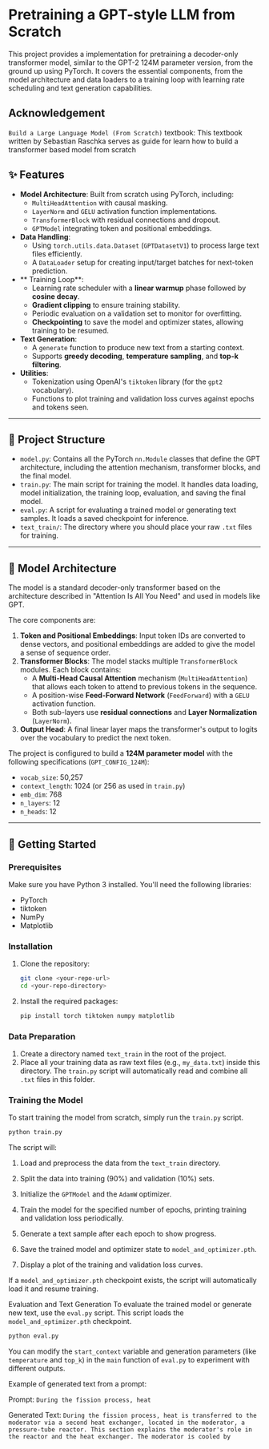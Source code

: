 # Pretraining a GPT-style LLM from Scratch

This project provides a implementation for pretraining a decoder-only transformer model, similar to the GPT-2 124M parameter version, from the ground up using PyTorch. It covers the essential components, from the  model architecture and  data loaders to a training loop with learning rate scheduling and text generation capabilities.

## Acknowledgement
`Build a Large Language Model (From Scratch)` textbook: This textbook written by Sebastian Raschka serves as guide for learn how to build a transformer based model from scratch

## ✨ Features

* **Model Architecture**: Built from scratch using PyTorch, including:
    *  `MultiHeadAttention` with causal masking.
    * `LayerNorm` and `GELU` activation function implementations.
    * `TransformerBlock` with residual connections and dropout.
    *  `GPTModel` integrating token and positional embeddings.
* **Data Handling**:
    * Using `torch.utils.data.Dataset` (`GPTDatasetV1`) to process large text files efficiently.
    * A `DataLoader` setup for creating input/target batches for next-token prediction.
* ** Training Loop**:
    * Learning rate scheduler with a **linear warmup** phase followed by **cosine decay**.
    * **Gradient clipping** to ensure training stability.
    * Periodic evaluation on a validation set to monitor for overfitting.
    * **Checkpointing** to save the model and optimizer states, allowing training to be resumed.
* **Text Generation**:
    * A  `generate` function to produce new text from a starting context.
    * Supports **greedy decoding**, **temperature sampling**, and **top-k filtering**.
* **Utilities**:
    * Tokenization using OpenAI's `tiktoken` library (for the `gpt2` vocabulary).
    * Functions to plot training and validation loss curves against epochs and tokens seen.

---

## 📂 Project Structure

* `model.py`: Contains all the PyTorch `nn.Module` classes that define the GPT architecture, including the attention mechanism, transformer blocks, and the final model.
* `train.py`: The main script for training the model. It handles data loading, model initialization, the training loop, evaluation, and saving the final model.
* `eval.py`: A script for evaluating a trained model or generating text samples. It loads a saved checkpoint for inference.
* `text_train/`: The directory where you should place your raw `.txt` files for training.

---

## 🤖 Model Architecture

The model is a standard decoder-only transformer based on the architecture described in "Attention Is All You Need" and used in models like GPT.

The core components are:
1.  **Token and Positional Embeddings**: Input token IDs are converted to dense vectors, and positional embeddings are added to give the model a sense of sequence order.
2.  **Transformer Blocks**: The model stacks multiple `TransformerBlock` modules. Each block contains:
    * A **Multi-Head Causal Attention** mechanism (`MultiHeadAttention`) that allows each token to attend to previous tokens in the sequence.
    * A position-wise **Feed-Forward Network** (`FeedForward`) with a `GELU` activation function.
    * Both sub-layers use **residual connections** and **Layer Normalization** (`LayerNorm`).
3.  **Output Head**: A final linear layer maps the transformer's output to logits over the vocabulary to predict the next token.

The project is configured to build a **124M parameter model** with the following specifications (`GPT_CONFIG_124M`):
* `vocab_size`: 50,257
* `context_length`: 1024 (or 256 as used in `train.py`)
* `emb_dim`: 768
* `n_layers`: 12
* `n_heads`: 12

---

## 🚀 Getting Started

### Prerequisites

Make sure you have Python 3 installed. You'll need the following libraries:

* PyTorch
* tiktoken
* NumPy
* Matplotlib

### Installation

1.  Clone the repository:
    ```bash
    git clone <your-repo-url>
    cd <your-repo-directory>
    ```

2.  Install the required packages:
    ```bash
    pip install torch tiktoken numpy matplotlib
    ```

### Data Preparation

1.  Create a directory named `text_train` in the root of the project.
2.  Place all your training data as raw text files (e.g., `my_data.txt`) inside this directory. The `train.py` script will automatically read and combine all `.txt` files in this folder.

### Training the Model

To start training the model from scratch, simply run the `train.py` script.

```bash
python train.py
```

The script will:

1. Load and preprocess the data from the `text_train` directory.

2. Split the data into training (90%) and validation (10%) sets.

3. Initialize the `GPTModel` and the `AdamW` optimizer.

4. Train the model for the specified number of epochs, printing training and validation loss periodically.

5. Generate a text sample after each epoch to show progress.

6. Save the trained model and optimizer state to `model_and_optimizer.pth`.

7. Display a plot of the training and validation loss curves.

If a `model_and_optimizer.pth` checkpoint exists, the script will automatically load it and resume training.

Evaluation and Text Generation
To evaluate the trained model or generate new text, use the `eval.py` script. This script loads the `model_and_optimizer.pth` checkpoint.


```bash
python eval.py
```

You can modify the `start_context` variable and generation parameters (like `temperature` and `top_k`) in the `main` function of `eval.py` to experiment with different outputs.

Example of generated text from a prompt:

Prompt: `During the fission process, heat`

Generated Text: `During the fission process, heat is transferred to the moderator via a second heat exchanger, located in the moderator, a pressure-tube reactor. This section explains the moderator's role in the reactor and the heat exchanger. The moderator is cooled by`